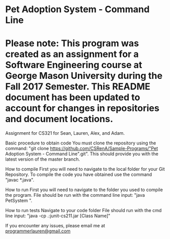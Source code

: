 # Pet Adoption System - Command Line
# Please note: This program was created as an assignment for a Software Engineering course at George Mason University during the Fall 2017 Semester. This README document has been updated to account for changes in repositories and document locations.

Assignment for CS321 for Sean, Lauren, Alex, and Adam.

Basic procedure to obtain code
You must clone the repository using the command: "git clone https://github.com/CSRenA/Sample-Programs/"Pet Adoption System - Command Line".git".
This should provide you with the latest version of the master branch.

How to compile
First you will need to navigate to the local folder for your Git Repository.
To compile the code you have obtained use the command "javac *.java".

How to run
First you will need to navigate to the folder you used to compile the program.
File should be run with the command line input: "java PetSystem <input-file-name>".

How to run tests
Navigate to your code folder
File should run with the cmd line input: "java -cp .:junit-cs211.jar [Class Name]"

If you encounter any issues, please email me at programmerlauren@gmail.com
